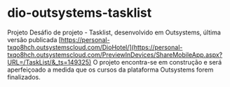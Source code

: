 # dio-outsystems-tasklist
Projeto Desáfio de projeto - Tasklist, desenvolvido em Outsystems, última versão publicada [https://personal-txqo8hch.outsystemscloud.com/DioHotel/](https://personal-txqo8hch.outsystemscloud.com/PreviewInDevices/ShareMobileApp.aspx?URL=/TaskList/&_ts=149325)  O projeto encontra-se em construção e será aperfeiçoado a medida que os cursos da plataforma Outsystems forem finalizados. 
